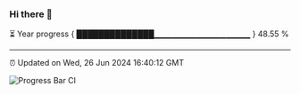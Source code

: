 ### Hi there 👋

⏳ Year progress { ██████████████▁▁▁▁▁▁▁▁▁▁▁▁▁▁▁▁ } 48.55 %

---

⏰ Updated on Wed, 26 Jun 2024 16:40:12 GMT

![Progress Bar CI](https://github.com/IshwaranRudhara/GIT-ACTION/workflows/Progress%20Bar%20CI/badge.svg)
